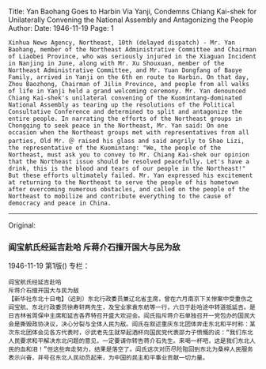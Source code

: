 Title: Yan Baohang Goes to Harbin Via Yanji, Condemns Chiang Kai-shek for Unilaterally Convening the National Assembly and Antagonizing the People
Author:
Date: 1946-11-19
Page: 1

    Xinhua News Agency, Northeast, 10th (delayed dispatch) - Mr. Yan Baohang, member of the Northeast Administrative Committee and Chairman of Liaobei Province, who was seriously injured in the Xiaguan Incident in Nanjing in June, along with Mr. Xu Shouxuan, member of the Northeast Administrative Committee, and Mr. Yuan Dongfang of Baoye Family, arrived in Yanji on the 6th en route to Harbin. On that day, Zhou Baozhong, Chairman of Jilin Province, and people from all walks of life in Yanji held a grand welcoming ceremony. Mr. Yan denounced Chiang Kai-shek's unilateral convening of the Kuomintang-dominated National Assembly as tearing up the resolutions of the Political Consultative Conference and determined to split and antagonize the entire people. In narrating the efforts of the Northeast groups in Chongqing to seek peace in the Northeast, Mr. Yan said: On one occasion when the Northeast groups met with representatives from all parties, Old Mr. ＠ raised his glass and said angrily to Shao Lizi, the representative of the Kuomintang: "We, the people of the Northeast, must ask you to convey to Mr. Chiang Kai-shek our opinion that the Northeast issue should be resolved peacefully. Let's have a drink, this is the blood and tears of our people in the Northeast!" But these efforts ultimately failed. Mr. Yan expressed his excitement at returning to the Northeast to serve the people of his hometown after overcoming numerous obstacles, and called on the people of the Northeast to mobilize and contribute everything to the cause of democracy and peace in China.



<hr /> 

Original: 


### 阎宝航氏经延吉赴哈  斥蒋介石擅开国大与民为敌

1946-11-19
第1版()
专栏：

    阎宝航氏经延吉赴哈
    斥蒋介石擅开国大与民为敌
    【新华社东北十日电】（迟到）东北行政委员兼辽北省主席，曾在六月南京下关惨案中受重伤之阎宝航、东北行政委员徐寿轩两先生，及宝业家袁东舫等一行，六日于赴哈途中转道抵延吉。是日吉林省周保中主席和延吉各界特召开盛大欢迎会。阎氏指斥蒋介石单独召开一党包办的国民大会是撕毁政协决议，决心分裂与全体人民为敌。阎氏在叙述重庆东北团体奔走东北和平时称：某次东北团体会见各方代表时，＠武老先生就举起酒杯向国民党代表邵力子愤慨的说：“我们东北人民要求和平解决东北问题的意见，一定要请你转告蒋介石先生。来喝一杯吧，这是我们东北人民的血和泪！”但这些奔走努力，结果是落空了。阎氏这次对历尽险阻回到东北为桑梓人民服务表示兴奋，并号召东北人民动员起来，为中国的民主和平事业贡献一切力量。
